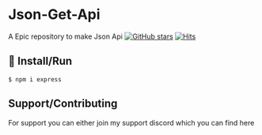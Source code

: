 # Json-Get-Api
A Epic repository to make Json Api
[![GitHub stars](https://img.shields.io/github/stars/RojanGamingYT/Json-Get-Api?style=for-the-badge)](https://github.com/RojanGamingYT/Json-Get-Api/stargazers)
[![Hits](https://hits.seeyoufarm.com/api/count/incr/badge.svg?url=https%3A%2F%2Fgithub.com%2FRojanGamingYT%2FJson-Get-Api&count_bg=%2379C83D&title_bg=%23555555&icon=&icon_color=%23E7E7E7&title=Repo+Views&edge_flat=true)](https://hits.seeyoufarm.com)

## :memo: Install/Run
`$ npm i express`

## Support/Contributing
For support you can either join my support discord which you can find here

<a href="https://discord.gg/vnVBHCANEA"><img src="https://discord.com/api/guilds/757950038193340467/widget.png?style=banner2" alt="" /></a>
